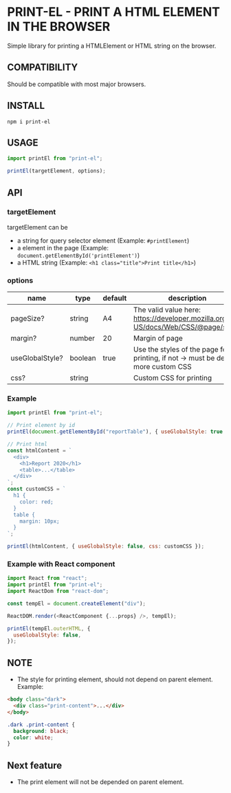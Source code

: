 # PRINT-EL - PRINT A HTML ELEMENT IN THE BROWSER

Simple library for printing a HTMLElement or HTML string on the browser.

## COMPATIBILITY

Should be compatible with most major browsers.

## INSTALL

```
npm i print-el
```

## USAGE

```jsx
import printEl from "print-el";

printEl(targetElement, options);
```

## API

### targetElement

targetElement can be

- a string for query selector element (Example: `#printElement`)
- a element in the page (Example: `document.getElementById('printElement')`)
- a HTML string (Example: `<h1 class="title">Print title</h1>`)

### options

| name            | type    | default | description                                                                       |
| --------------- | ------- | ------- | --------------------------------------------------------------------------------- |
| pageSize?       | string  | A4      | The valid value here: https://developer.mozilla.org/en-US/docs/Web/CSS/@page/size |
| margin?         | number  | 20      | Margin of page                                                                    |
| useGlobalStyle? | boolean | true    | Use the styles of the page for printing, if not -> must be define more custom CSS |
| css?            | string  |         | Custom CSS for printing                                                           |

### Example

```js
import printEl from "print-el";

// Print element by id
printEl(document.getElementById("reportTable"), { useGlobalStyle: true });

// Print html
const htmlContent = `
  <div>
    <h1>Report 2020</h1>
    <table>...</table>
  </div>
`;
const customCSS = `
  h1 {
    color: red;
  }
  table {
    margin: 10px;
  }
`;

printEl(htmlContent, { useGlobalStyle: false, css: customCSS });
```

### Example with React component

```js
import React from "react";
import printEl from "print-el";
import ReactDom from "react-dom";

const tempEl = document.createElement("div");

ReactDOM.render(<ReactComponent {...props} />, tempEl);

printEl(tempEl.outerHTML, {
  useGlobalStyle: false,
});
```

## NOTE

- The style for printing element, should not depend on parent element.
  Example:

```html
<body class="dark">
  <div class="print-content">...</div>
</body>
```

```css
.dark .print-content {
  background: black;
  color: white;
}
```

## Next feature

- The print element will not be depended on parent element.
